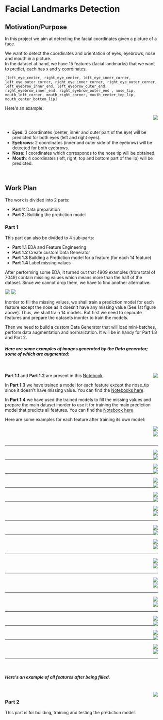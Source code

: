# Facial Landmarks Detection

## Motivation/Purpose
In this project we aim at detecting the facial coordinates given a picture of a face.<br>

We want to detect the coordinates and orientation of eyes, eyebrows, nose and mouth in a picture.<br>
In the dataset at hand, we have 15 features (facial landmarks) that we want to predict, each has x and y coordinates.

    [left_eye_center, right_eye_center, left_eye_inner_corner, left_eye_outer_corner, right_eye_inner_corner, right_eye_outer_corner, left_eyebrow_inner_end, left_eyebrow_outer_end, right_eyebrow_inner_end, right_eyebrow_outer_end , nose_tip, mouth_left_corner, mouth_right_corner, mouth_center_top_lip, mouth_center_bottom_lip]

Here's an example: <br>

<img style="float: right;"  src="https://github.com/mariaafara/face-landmark-detection/blob/main/images/example.png">

<br>
<br>

  - **Eyes**: 3 coordinates (center, inner and outer part of the eye) will be predicted for both eyes (left and right eyes).
  - **Eyebrows**: 2 coordinates (inner and outer side of the eyebrow) will be detected for both eyebrows.
  - **Nose**: 1 coordinates which corresponds to the nose tip will be obtained.
  - **Mouth**: 4 coordinates (left, right, top and bottom part of the lip) will be predicted.
<br>

## Work Plan

The work is divided into 2 parts:
- **Part 1:** Data preparation 
- **Part 2:** Building the prediction model

### Part 1
 This part can also be divided to 4 sub-parts:
- **Part 1.1** EDA and Feature Engineering
- **Part 1.2** Create custom Data Generator
- **Part 1.3** Building a Prediction model for a feature (for each 14 feature)
- **Part 1.4** Label missing values

After performing some EDA, it turned out that 4909 examples (from total of 7049) contain missing values which means more than the half of the dataset. 
Since we cannot drop them, we have to find another alternative.

[comment]: <> (![]&#40;https://github.com/mariaafara/face-landmark-detection/blob/main/images/missing_data_nb.png&#41;)

<p float="left">
  <img src="/images/missing_data_nb.png"  />
  <img src="/images/missing_features_count.png"  /> 
</p>

Inorder to fill the missing values, we shall train a prediction model for each feature except the nose as it doesn't have any missing value (See 1st figure above). Thus, we shall train 14 models. 
But first we need to separate features and prepare the datasets inorder to train the models.

Then we need to build a custom Data Generator that will load mini-batches, perform data augmentation and normalization. It will be in handy for Part 1.3 and Part 2.

##### Here are some examples of images generated by the Data generator; some of which are augmented:
<br>
<p><img style="float: right;" src="https://github.com/mariaafara/face-landmark-detection/blob/part2/images/data_augmented.png"></p>

**Part 1.1** and **Part 1.2** are present in this [Notebook](https://github.com/mariaafara/face-landmark-detection/blob/main/data_preparation.ipynb).

In **Part 1.3** we have trained a model for each feature except the nose_tip since it doesn't have missing value. You can find the [Notebooks here](https://github.com/mariaafara/face-landmark-detection/blob/part2/train_models_notebooks).

In **Part 1.4** we have used the trained models to fill the missing values and prepare the main dataset inorder to use it for training the main prediction model that predicts all features. You can find the [Notebook here](https://github.com/mariaafara/face-landmark-detection/blob/part1/label_missing_values.ipynb)

Here are some examples for each feature after training its own model:
<br>
<p>
<img style="float: right;"  src="https://github.com/mariaafara/face-landmark-detection/blob/part2/images/left_eye_center_augmented_results.png">
<br>
<img style="float: right;"  src="https://github.com/mariaafara/face-landmark-detection/blob/part2/images/left_eye_center_normal_results.png">
</p>
<br>

<hr/>

<img style="float: right;"  src="https://github.com/mariaafara/face-landmark-detection/blob/part2/images/right_eye_center_augmented_results.png">
<br>
<img style="float: right;"  src="https://github.com/mariaafara/face-landmark-detection/blob/part2/images/right_eye_center_normal_results.png">

<hr/>

<img style="float: right;"  src="https://github.com/mariaafara/face-landmark-detection/blob/part2/images/left_eye_inner_corner_augmented_results.png">
<br>
<img style="float: right;"  src="https://github.com/mariaafara/face-landmark-detection/blob/part2/images/left_eye_inner_corner_normal_results.png">

<hr/>

<img style="float: right;"  src="https://github.com/mariaafara/face-landmark-detection/blob/part2/images/right_eye_inner_corner_augmented_results.png">
<br>
<img style="float: right;"  src="https://github.com/mariaafara/face-landmark-detection/blob/part2/images/right_eye_inner_corner_normal_results.png">

<hr/>

<img style="float: right;"  src="https://github.com/mariaafara/face-landmark-detection/blob/part2/images/left_eye_outer_corner_augmented_results.png">
<br>
<img style="float: right;"  src="https://github.com/mariaafara/face-landmark-detection/blob/part2/images/left_eye_outer_corner_normal_results.png">

<hr/>

<img style="float: right;"  src="https://github.com/mariaafara/face-landmark-detection/blob/part2/images/right_eye_outer_corner_augmented_results.png">
<br>
<img style="float: right;"  src="https://github.com/mariaafara/face-landmark-detection/blob/part2/images/right_eye_outer_corner_normal_results.png">
<br>

<hr/>

<img style="float: right;"  src="https://github.com/mariaafara/face-landmark-detection/blob/part2/images/left_eyebrow_inner_end_augmented_results.png">
<br>
<img style="float: right;"  src="https://github.com/mariaafara/face-landmark-detection/blob/part2/images/left_eyebrow_inner_end_normal_results.png">

<hr/>

<img style="float: right;"  src="https://github.com/mariaafara/face-landmark-detection/blob/part2/images/right_eyebrow_inner_end_augmented_results.png">
<br>
<img style="float: right;"  src="https://github.com/mariaafara/face-landmark-detection/blob/part2/images/right_eyebrow_inner_end_normal_results.png">
<br>

<hr/>

<img style="float: right;"  src="https://github.com/mariaafara/face-landmark-detection/blob/part2/images/left_eyebrow_outer_end_augmented_results.png">
<br>
<img style="float: right;"  src="https://github.com/mariaafara/face-landmark-detection/blob/part2/images/left_eyebrow_outer_end_normal_results.png">
<br>

<hr/>

<img style="float: right;"  src="https://github.com/mariaafara/face-landmark-detection/blob/part2/images/right_eyebrow_outer_end_augmented_results.png">
<br>
<img style="float: right;"  src="https://github.com/mariaafara/face-landmark-detection/blob/part2/images/right_eyebrow_outer_end_normal_results.png">
<br>

<hr/>

<img style="float: right;"  src="https://github.com/mariaafara/face-landmark-detection/blob/part2/images/mouth_center_bottom_lip_augmented_results.png">
<br>
<img style="float: right;"  src="https://github.com/mariaafara/face-landmark-detection/blob/part2/images/mouth_center_bottom_lip_normal_results.png">
<br>

<hr/>

<img style="float: right;"  src="https://github.com/mariaafara/face-landmark-detection/blob/part2/images/mouth_center_top_lip_augmented_results.png">
<br>
<img style="float: right;"  src="https://github.com/mariaafara/face-landmark-detection/blob/part2/images/mouth_center_top_lip_normal_results.png">

<hr/>

<img style="float: right;"  src="https://github.com/mariaafara/face-landmark-detection/blob/part2/images/mouth_left_corner_augmented_results.png">
<br>
<img style="float: right;"  src="https://github.com/mariaafara/face-landmark-detection/blob/part2/images/mouth_left_corner_normal_results.png">

<hr/>

<img style="float: right;"  src="https://github.com/mariaafara/face-landmark-detection/blob/part2/images/mouth_right_corner_augmented_results.png">
<br>
<img style="float: right;"  src="https://github.com/mariaafara/face-landmark-detection/blob/part2/images/mouth_right_corner_normal_results.png">
<br>

<hr/>

<br>

##### Here's an example of all features after being filled.
<br>
<img style="float: right;"  src="https://github.com/mariaafara/face-landmark-detection/blob/part1/images/final_examples2.png">

### Part 2
 This part is for building, training and testing the prediction model.


